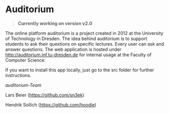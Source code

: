 # Auditorium

> **Currently working on version v2.0**

The online platform auditorium is a project created in 2012 at the University of Technology in Dresden. The idea behind auditorium is to support students to ask their questions on specific lectures. Every user can ask and answer questions. The web application is hosted under http://auditorium.inf.tu-dresden.de for internal usage at the Faculty of Computer Science. 

If you want to install this app locally, just go to the src folder for further instructions.

*auditorium-Team*

Lars Beier (https://github.com/sn3ek)

Hendrik Sollich (https://github.com/hoodie)

